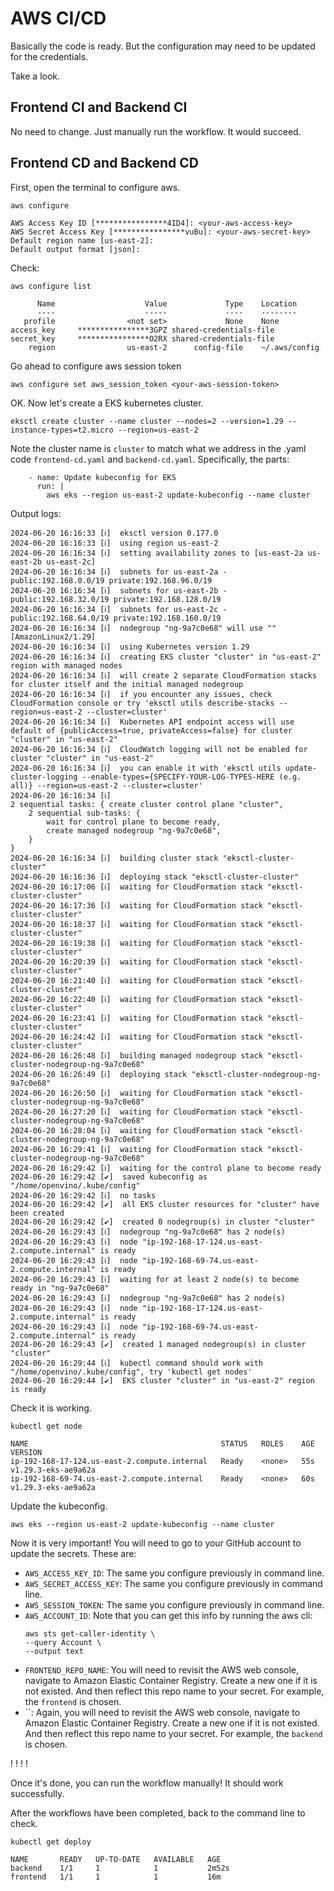 # AWS CI/CD
Basically the code is ready. But the configuration may need to be updated for the credentials.

Take a look.

## Frontend CI and Backend CI
No need to change. Just manually run the workflow. It would succeed.

## Frontend CD and Backend CD
First, open the terminal to configure aws.
```
aws configure

AWS Access Key ID [****************4ID4]: <your-aws-access-key>
AWS Secret Access Key [****************vuBu]: <your-aws-secret-key>
Default region name [us-east-2]: 
Default output format [json]: 
```

Check:
```
aws configure list

      Name                    Value             Type    Location
      ----                    -----             ----    --------
   profile                <not set>             None    None
access_key     ****************3GPZ shared-credentials-file    
secret_key     ****************O2RX shared-credentials-file    
    region                us-east-2      config-file    ~/.aws/config
```

Go ahead to configure aws session token
```
aws configure set aws_session_token <your-aws-session-token>
```

OK. Now let's create a EKS kubernetes cluster.
```
eksctl create cluster --name cluster --nodes=2 --version=1.29 --instance-types=t2.micro --region=us-east-2
```

Note the cluster name is `cluster` to match what we address in the .yaml code `frontend-cd.yaml` and `backend-cd.yaml`. Specifically, the parts:
```
    - name: Update kubeconfig for EKS
      run: |
        aws eks --region us-east-2 update-kubeconfig --name cluster 
```

Output logs:
```
2024-06-20 16:16:33 [ℹ]  eksctl version 0.177.0
2024-06-20 16:16:33 [ℹ]  using region us-east-2
2024-06-20 16:16:34 [ℹ]  setting availability zones to [us-east-2a us-east-2b us-east-2c]
2024-06-20 16:16:34 [ℹ]  subnets for us-east-2a - public:192.168.0.0/19 private:192.168.96.0/19
2024-06-20 16:16:34 [ℹ]  subnets for us-east-2b - public:192.168.32.0/19 private:192.168.128.0/19
2024-06-20 16:16:34 [ℹ]  subnets for us-east-2c - public:192.168.64.0/19 private:192.168.160.0/19
2024-06-20 16:16:34 [ℹ]  nodegroup "ng-9a7c0e68" will use "" [AmazonLinux2/1.29]
2024-06-20 16:16:34 [ℹ]  using Kubernetes version 1.29
2024-06-20 16:16:34 [ℹ]  creating EKS cluster "cluster" in "us-east-2" region with managed nodes
2024-06-20 16:16:34 [ℹ]  will create 2 separate CloudFormation stacks for cluster itself and the initial managed nodegroup
2024-06-20 16:16:34 [ℹ]  if you encounter any issues, check CloudFormation console or try 'eksctl utils describe-stacks --region=us-east-2 --cluster=cluster'
2024-06-20 16:16:34 [ℹ]  Kubernetes API endpoint access will use default of {publicAccess=true, privateAccess=false} for cluster "cluster" in "us-east-2"
2024-06-20 16:16:34 [ℹ]  CloudWatch logging will not be enabled for cluster "cluster" in "us-east-2"
2024-06-20 16:16:34 [ℹ]  you can enable it with 'eksctl utils update-cluster-logging --enable-types={SPECIFY-YOUR-LOG-TYPES-HERE (e.g. all)} --region=us-east-2 --cluster=cluster'
2024-06-20 16:16:34 [ℹ]  
2 sequential tasks: { create cluster control plane "cluster", 
    2 sequential sub-tasks: { 
        wait for control plane to become ready,
        create managed nodegroup "ng-9a7c0e68",
    } 
}
2024-06-20 16:16:34 [ℹ]  building cluster stack "eksctl-cluster-cluster"
2024-06-20 16:16:36 [ℹ]  deploying stack "eksctl-cluster-cluster"
2024-06-20 16:17:06 [ℹ]  waiting for CloudFormation stack "eksctl-cluster-cluster"
2024-06-20 16:17:36 [ℹ]  waiting for CloudFormation stack "eksctl-cluster-cluster"
2024-06-20 16:18:37 [ℹ]  waiting for CloudFormation stack "eksctl-cluster-cluster"
2024-06-20 16:19:38 [ℹ]  waiting for CloudFormation stack "eksctl-cluster-cluster"
2024-06-20 16:20:39 [ℹ]  waiting for CloudFormation stack "eksctl-cluster-cluster"
2024-06-20 16:21:40 [ℹ]  waiting for CloudFormation stack "eksctl-cluster-cluster"
2024-06-20 16:22:40 [ℹ]  waiting for CloudFormation stack "eksctl-cluster-cluster"
2024-06-20 16:23:41 [ℹ]  waiting for CloudFormation stack "eksctl-cluster-cluster"
2024-06-20 16:24:42 [ℹ]  waiting for CloudFormation stack "eksctl-cluster-cluster"
2024-06-20 16:26:48 [ℹ]  building managed nodegroup stack "eksctl-cluster-nodegroup-ng-9a7c0e68"
2024-06-20 16:26:49 [ℹ]  deploying stack "eksctl-cluster-nodegroup-ng-9a7c0e68"
2024-06-20 16:26:50 [ℹ]  waiting for CloudFormation stack "eksctl-cluster-nodegroup-ng-9a7c0e68"
2024-06-20 16:27:20 [ℹ]  waiting for CloudFormation stack "eksctl-cluster-nodegroup-ng-9a7c0e68"
2024-06-20 16:28:04 [ℹ]  waiting for CloudFormation stack "eksctl-cluster-nodegroup-ng-9a7c0e68"
2024-06-20 16:29:41 [ℹ]  waiting for CloudFormation stack "eksctl-cluster-nodegroup-ng-9a7c0e68"
2024-06-20 16:29:42 [ℹ]  waiting for the control plane to become ready
2024-06-20 16:29:42 [✔]  saved kubeconfig as "/home/openvino/.kube/config"
2024-06-20 16:29:42 [ℹ]  no tasks
2024-06-20 16:29:42 [✔]  all EKS cluster resources for "cluster" have been created
2024-06-20 16:29:42 [✔]  created 0 nodegroup(s) in cluster "cluster"
2024-06-20 16:29:43 [ℹ]  nodegroup "ng-9a7c0e68" has 2 node(s)
2024-06-20 16:29:43 [ℹ]  node "ip-192-168-17-124.us-east-2.compute.internal" is ready
2024-06-20 16:29:43 [ℹ]  node "ip-192-168-69-74.us-east-2.compute.internal" is ready
2024-06-20 16:29:43 [ℹ]  waiting for at least 2 node(s) to become ready in "ng-9a7c0e68"
2024-06-20 16:29:43 [ℹ]  nodegroup "ng-9a7c0e68" has 2 node(s)
2024-06-20 16:29:43 [ℹ]  node "ip-192-168-17-124.us-east-2.compute.internal" is ready
2024-06-20 16:29:43 [ℹ]  node "ip-192-168-69-74.us-east-2.compute.internal" is ready
2024-06-20 16:29:43 [✔]  created 1 managed nodegroup(s) in cluster "cluster"
2024-06-20 16:29:44 [ℹ]  kubectl command should work with "/home/openvino/.kube/config", try 'kubectl get nodes'
2024-06-20 16:29:44 [✔]  EKS cluster "cluster" in "us-east-2" region is ready
```

Check it is working.
```
kubectl get node

NAME                                           STATUS   ROLES    AGE   VERSION
ip-192-168-17-124.us-east-2.compute.internal   Ready    <none>   55s   v1.29.3-eks-ae9a62a
ip-192-168-69-74.us-east-2.compute.internal    Ready    <none>   60s   v1.29.3-eks-ae9a62a
```

Update the kubeconfig.
```
aws eks --region us-east-2 update-kubeconfig --name cluster
```

Now it is very important! You will need to go to your GitHub account to update the secrets. These are:
 - `AWS_ACCESS_KEY_ID`: The same you configure previously in command line.
 - `AWS_SECRET_ACCESS_KEY`: The same you configure previously in command line.
 - `AWS_SESSION_TOKEN`: The same you configure previously in command line.
 - `AWS_ACCOUNT_ID`: Note that you can get this info by running the aws cli:
    ```
    aws sts get-caller-identity \
    --query Account \
    --output text
    ```
 - `FRONTEND_REPO_NAME`: You will need to revisit the AWS web console, navigate to Amazon Elastic Container Registry. Create a new one if it is not existed. And then reflect this repo name to your secret. For example, the `frontend` is chosen.
 - ``: Again, you will need to revisit the AWS web console, navigate to Amazon Elastic Container Registry. Create a new one if it is not existed. And then reflect this repo name to your secret. For example, the `backend` is chosen.

!
!
!
!

Once it's done, you can run the workflow manually! It should work successfully.

After the workflows have been completed, back to the command line to check.
```
kubectl get deploy

NAME       READY   UP-TO-DATE   AVAILABLE   AGE
backend    1/1     1            1           2m52s
frontend   1/1     1            1           16m
```

